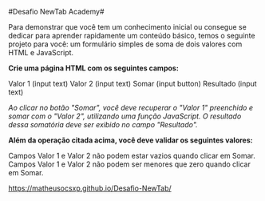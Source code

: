 #Desafio NewTab Academy#

Para demonstrar que você tem um conhecimento inicial ou consegue se dedicar para aprender rapidamente um conteúdo básico, temos o seguinte projeto para você: um formulário simples de soma de dois valores com HTML e JavaScript.

**Crie uma página HTML com os seguintes campos:**

Valor 1 (input text)
Valor 2 (input text)
Somar (input button)
Resultado (input text)

*Ao clicar no botão "Somar", você deve recuperar o "Valor 1" preenchido e somar com o "Valor 2", utilizando uma função JavaScript. O resultado dessa somatória deve ser exibido no campo "Resultado".*

**Além da operação citada acima, você deve validar os seguintes valores:**

Campos Valor 1 e Valor 2 não podem estar vazios quando clicar em Somar.
Campos Valor 1 e Valor 2 não podem ser menores que zero quando clicar em Somar.

https://matheusocsxp.github.io/Desafio-NewTab/
